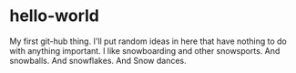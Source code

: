 # hello-world
My first git-hub thing. I'll put random ideas in here that have nothing to do with anything important.
I like snowboarding and other snowsports. And snowballs. And snowflakes. And Snow dances.
